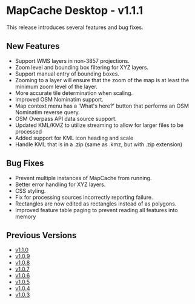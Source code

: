 # MapCache Desktop - v1.1.1

This release introduces several features and bug fixes.

## New Features
 * Support WMS layers in non-3857 projections.
 * Zoom level and bounding box filtering for XYZ layers.
 * Support manual entry of bounding boxes.
 * Zooming to a layer will ensure that the zoom of the map is at least the minimum zoom level of the layer.
 * More accurate tile determination when scaling.
 * Improved OSM Nominatim support.
 * Map context menu has a 'What's here?' button that performs an OSM Nominatim reverse query.
 * OSM Overpass API data source support.
 * Updated KML/KMZ to utilize streaming to allow for larger files to be processed
 * Added support for KML icon heading and scale
 * Handle KML that is in a .zip (same as .kmz, but with .zip extension)

## Bug Fixes
 * Prevent multiple instances of MapCache from running.
 * Better error handling for XYZ layers.
 * CSS styling.
 * Fix for processing sources incorrectly reporting failure.
 * Rectangles are now edited as rectangles instead of as polygons.
 * Improved feature table paging to prevent reading all features into memory

## Previous Versions
 * [v1.1.0](https://github.com/ngageoint/mapcache-electron/blob/v1.1.0/changelog/v1.1.0.md)
 * [v1.0.9](https://github.com/ngageoint/mapcache-electron/blob/v1.0.9/changelog/v1.0.9.md)
 * [v1.0.8](https://github.com/ngageoint/mapcache-electron/blob/v1.0.8/changelog/v1.0.8.md)
 * [v1.0.7](https://github.com/ngageoint/mapcache-electron/blob/v1.0.7/changelog/v1.0.7.md)
 * [v1.0.6](https://github.com/ngageoint/mapcache-electron/blob/v1.0.6/changelog/v1.0.6.md)
 * [v1.0.5](https://github.com/ngageoint/mapcache-electron/blob/v1.0.5/changelog/v1.0.5.md)
 * [v1.0.4](https://github.com/ngageoint/mapcache-electron/blob/v1.0.5/changelog/v1.0.4.md)
 * [v1.0.3](https://github.com/ngageoint/mapcache-electron/blob/v1.0.5/changelog/v1.0.3.md)
